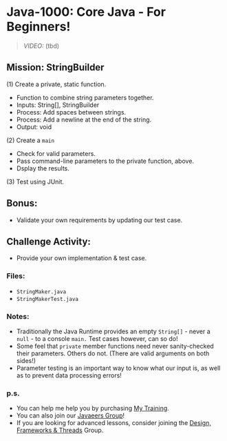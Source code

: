 # Java-1000: Core Java - For Beginners!

> _VIDEO:_ (tbd)

## Mission: StringBuilder
(1) Create a private, static function.
* Function to combine string parameters together.
* Inputs: String[], StringBuilder
* Process: Add spaces between strings.
* Process: Add a newline at the end of the string.
* Output: void

(2) Create a `main`
* Check for valid parameters.
* Pass command-line parameters to the private function, above.
* Dsplay the results.

(3) Test using JUnit.

## Bonus:
* Validate your own requirements by updating our test case.

## Challenge Activity:
- Provide your own implementation & test case.

### Files:
* `StringMaker.java`
* `StringMakerTest.java`

### Notes:
- Traditionally the Java Runtime provides an empty `String[]` - never a `null` - to a console `main.` Test cases however, can so do!
- Some feel that `private` member functions need never sanity-checked their parameters. Others do not. (There are valid arguments on both sides!)
- Parameter testing is an important way to know what our input is, as well as to prevent data processing errors!

### p.s.
* You can help me help you by purchasing [My Training](https://www.udemy.com/course/how-to-java).
* You can also join our [Javaeers Group](https://www.facebook.com/JavaVideos9000/)!
* If you are looking for advanced lessons, consider joining the [Design, Frameworks & Threads](https://www.facebook.com/Java-Design-Frameworks-Thread-Video-Training-670850766419490) Group.

